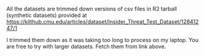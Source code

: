All the datasets are trimmed down versions of csv files in R2 tarball (synthetic datasets) provided at https://kilthub.cmu.edu/articles/dataset/Insider_Threat_Test_Dataset/12841247/1

I trimmed them down as it was taking too long to process on my laptop. You are free to try with larger datasets. Fetch them from link above.

